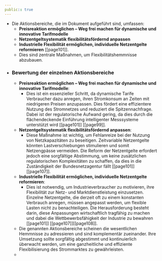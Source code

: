 ```yaml
---
public:: true
---
```

- Die Aktionsbereiche, die im Dokument aufgeführt sind, umfassen:
	- **Preisreaktion ermöglichen – Weg frei machen für dynamische und innovative Tarifmodelle**
	- **Netzentgeltsystematik flexibilitätsfördernd anpassen**
	- **Industrielle Flexibilität ermöglichen, individuelle Netzentgelte reformieren** [[page101]].
	- Dies sind zentrale Maßnahmen, um Flexibilitätshemmnisse abzubauen.
- ### Bewertung der einzelnen Aktionsbereiche
	- **Preisreaktion ermöglichen – Weg frei machen für dynamische und innovative Tarifmodelle**:
		- Dies ist ein essenzieller Schritt, da dynamische Tarife Verbraucher dazu anregen, ihren Stromkonsum an Zeiten mit niedrigeren Preisen anzupassen. Dies fördert eine effizientere Nutzung des Stromnetzes und reduziert die Spitzennachfrage. Dabei ist der regulatorische Aufwand gering, da dies durch die flächendeckende Einführung intelligenter Messsysteme unterstützt wird [[page101]] [[page99]].
	- **Netzentgeltsystematik flexibilitätsfördernd anpassen**:
		- Diese Maßnahme ist wichtig, um Fehlanreize bei der Nutzung von Netzkapazitäten zu beseitigen. Zeitvariable Netzentgelte könnten Lastverschiebungen stimulieren und somit Netzengpässe vermeiden. Die Reform der Netzentgelte erfordert jedoch eine sorgfältige Abstimmung, um keine zusätzlichen regulatorischen Komplexitäten zu schaffen, da dies in die Zuständigkeit der Bundesnetzagentur fällt [[page101]] [[page107]].
	- **Industrielle Flexibilität ermöglichen, individuelle Netzentgelte reformieren**:
		- Dies ist notwendig, um Industrieverbraucher zu motivieren, ihre Flexibilität zur Netz- und Marktdienstleistung einzusetzen. Einzelne Netzentgelte, die derzeit oft zu einem konstanten Verbrauch anregen, müssen angepasst werden, um flexible Lasten nicht zu benachteiligen. Die Herausforderung besteht darin, diese Anpassungen wirtschaftlich tragfähig zu machen und dabei die Wettbewerbsfähigkeit der Industrie zu bewahren [[page101]] [[page107]][[page108]].
	- Die genannten Aktionsbereiche scheinen die wesentlichen Hemmnisse zu adressieren und sind komplementär zueinander. Ihre Umsetzung sollte sorgfältig abgestimmt und kontinuierlich überwacht werden, um eine ganzheitliche und effiziente Flexibilisierung des Strommarktes zu gewährleisten.
	-

